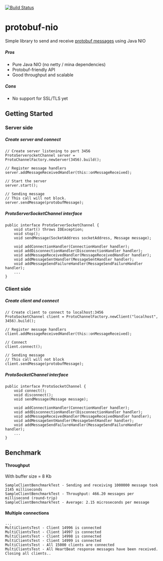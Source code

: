 [![Build Status](https://travis-ci.org/quantranuk/protobuf-nio.svg?branch=master)](https://travis-ci.org/quantranuk/protobuf-nio)
# protobuf-nio
Simple library to send and receive [protobuf messages](https://developers.google.com/protocol-buffers/) using Java NIO

##### Pros
- Pure Java NIO (no netty / mina dependencies)
- Protobuf-friendly API
- Good throughput and scalable

##### Cons
- No support for SSL/TLS yet

## Getting Started

### Server side
##### Create server and connect
```
// Create server listening to port 3456
ProtoServerocketChannel server = ProtoChannelFactory.newServer(3456).build();
 
// Register message handlers
server.addMessageReceivedHandler(this::onMessageReceived);
 
// Start the server
server.start();
 
// Sending message
// This call will not block.
server.sendMessage(protobufMessage);
```

##### ProtoServerSocketChannel interface
```
public interface ProtoServerSocketChannel { 
    void start() throws IOException;
    void stop();
    void sendMessage(SocketAddress socketAddress, Message message);
 
    void addConnectionHandler(ConnectionHandler handler);
    void addDisconnectionHandler(DisconnectionHandler handler);
    void addMessageReceivedHandler(MessageReceivedHandler handler);
    void addMessageSentHandler(MessageSentHandler handler);
    void addMessageSendFailureHandler(MessageSendFailureHandler handler);
    ...
}
```

### Client side
##### Create client and connect
```
// Create client to connect to localhost:3456
ProtoSocketChannel client = ProtoChannelFactory.newClient("localhost", 3456).build();
 
// Register message handlers
client.addMessageReceivedHandler(this::onMessageReceived);
 
// Connect
client.connect();
 
// Sending message
// This call will not block
client.sendMessage(protobufMessage);
```

##### ProtoSocketChannel interface
```
public interface ProtoSocketChannel { 
    void connect();
    void disconnect();
    void sendMessage(Message message);
 
    void addConnectionHandler(ConnectionHandler handler);
    void addDisconnectionHandler(DisconnectionHandler handler);
    void addMessageReceivedHandler(MessageReceivedHandler handler);
    void addMessageSentHandler(MessageSentHandler handler);
    void addMessageSendFailureHandler(MessageSendFailureHandler handler);
    ...
}
```

## Benchmark
#### Throughput
With buffer size = 8 Kb
```
SampleClientBenchmarkTest - Sending and receiving 1000000 message took 2145 milliseconds
SampleClientBenchmarkTest - Throughput: 466.20 messages per millisecond (round-trip)
SampleClientBenchmarkTest - Average: 2.15 microseconds per message
```
#### Multiple connections
```
...
MultiClientsTest - Client 14996 is connected
MultiClientsTest - Client 14997 is connected
MultiClientsTest - Client 14998 is connected
MultiClientsTest - Client 14999 is connected
MultiClientsTest - All 15000 clients are connected
MultiClientsTest - All HeartBeat response messages have been received. Closing all clients..
```